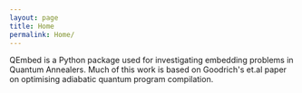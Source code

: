 ```yaml
---
layout: page
title: Home
permalink: Home/
---
```


QEmbed is a Python package used for investigating embedding problems in Quantum Annealers. Much of this work is based on Goodrich's et.al paper on optimising adiabatic quantum program compilation.

